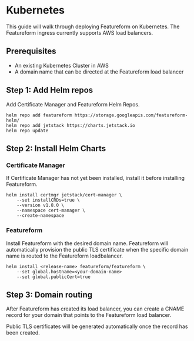 # Kubernetes

This guide will walk through deploying Featureform on Kubernetes. The Featureform ingress currently supports AWS load balancers.&#x20;

## Prerequisites

* An existing Kubernetes Cluster in AWS
* A domain name that can be directed at the Featureform load balancer

## Step 1: Add Helm repos

Add Certificate Manager and Featureform Helm Repos.&#x20;

```
helm repo add featureform https://storage.googleapis.com/featureform-helm/ 
helm repo add jetstack https://charts.jetstack.io 
helm repo update
```

## Step 2: Install Helm Charts

### Certificate Manager&#x20;

If Certificate Manager has not yet been installed, install it before installing Featureform.

```
helm install certmgr jetstack/cert-manager \
    --set installCRDs=true \
    --version v1.8.0 \
    --namespace cert-manager \
    --create-namespace
```

### Featureform

Install Featureform with the desired domain name. Featureform will automatically provision the public TLS certificate when the specific domain name is routed to the Featureform loadbalancer.

```
helm install <release-name> featureform/featureform \
    --set global.hostname=<your-domain-name>
    --set global.publicCert=true
```

## Step 3: Domain routing

After Featureform has created its load balancer, you can create a CNAME record for your domain that points to the Featureform load balancer.&#x20;

Public TLS certificates will be generated automatically once the record has been created.

